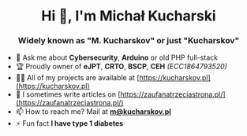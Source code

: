 <h1 align="center">Hi 👋, I'm Michał Kucharski</h1>
<h3 align="center">Widely known as "M. Kucharskov" or just "Kucharskov"</h3>

- 💬 Ask me about **Cybersecurity**, **Arduino** or old PHP full-stack
- 🏆 Proudly owner of **eJPT**, **CRTO**, **BSCP**, **CEH** _(ECC1864793520)_
- 👨‍💻 All of my projects are available at [https://kucharskov.pl](https://kucharskov.pl)
- 📝 I sometimes write articles on [https://zaufanatrzeciastrona.pl/](https://zaufanatrzeciastrona.pl/)
- 📫 How to reach me? Mail at **m@kucharskov.pl**
- ⚡ Fun fact **I have type 1 diabetes**
